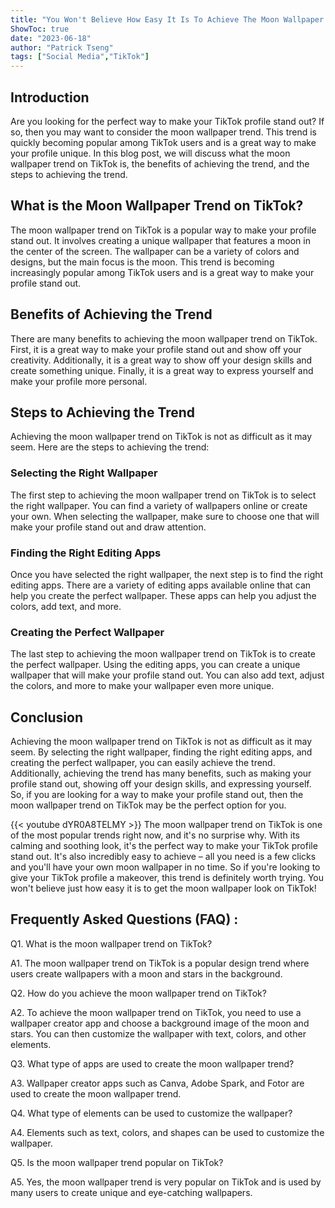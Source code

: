 ```yaml
---
title: "You Won't Believe How Easy It Is To Achieve The Moon Wallpaper Trend On TikTok!"
ShowToc: true 
date: "2023-06-18"
author: "Patrick Tseng" 
tags: ["Social Media","TikTok"]
---
```

## Introduction

Are you looking for the perfect way to make your TikTok profile stand out? If so, then you may want to consider the moon wallpaper trend. This trend is quickly becoming popular among TikTok users and is a great way to make your profile unique. In this blog post, we will discuss what the moon wallpaper trend on TikTok is, the benefits of achieving the trend, and the steps to achieving the trend. 

## What is the Moon Wallpaper Trend on TikTok?

The moon wallpaper trend on TikTok is a popular way to make your profile stand out. It involves creating a unique wallpaper that features a moon in the center of the screen. The wallpaper can be a variety of colors and designs, but the main focus is the moon. This trend is becoming increasingly popular among TikTok users and is a great way to make your profile stand out. 

## Benefits of Achieving the Trend

There are many benefits to achieving the moon wallpaper trend on TikTok. First, it is a great way to make your profile stand out and show off your creativity. Additionally, it is a great way to show off your design skills and create something unique. Finally, it is a great way to express yourself and make your profile more personal. 

## Steps to Achieving the Trend

Achieving the moon wallpaper trend on TikTok is not as difficult as it may seem. Here are the steps to achieving the trend: 

### Selecting the Right Wallpaper

The first step to achieving the moon wallpaper trend on TikTok is to select the right wallpaper. You can find a variety of wallpapers online or create your own. When selecting the wallpaper, make sure to choose one that will make your profile stand out and draw attention. 

### Finding the Right Editing Apps

Once you have selected the right wallpaper, the next step is to find the right editing apps. There are a variety of editing apps available online that can help you create the perfect wallpaper. These apps can help you adjust the colors, add text, and more. 

### Creating the Perfect Wallpaper

The last step to achieving the moon wallpaper trend on TikTok is to create the perfect wallpaper. Using the editing apps, you can create a unique wallpaper that will make your profile stand out. You can also add text, adjust the colors, and more to make your wallpaper even more unique. 

## Conclusion

Achieving the moon wallpaper trend on TikTok is not as difficult as it may seem. By selecting the right wallpaper, finding the right editing apps, and creating the perfect wallpaper, you can easily achieve the trend. Additionally, achieving the trend has many benefits, such as making your profile stand out, showing off your design skills, and expressing yourself. So, if you are looking for a way to make your profile stand out, then the moon wallpaper trend on TikTok may be the perfect option for you.

{{< youtube dYR0A8TELMY >}} 
The moon wallpaper trend on TikTok is one of the most popular trends right now, and it's no surprise why. With its calming and soothing look, it's the perfect way to make your TikTok profile stand out. It's also incredibly easy to achieve – all you need is a few clicks and you'll have your own moon wallpaper in no time. So if you're looking to give your TikTok profile a makeover, this trend is definitely worth trying. You won't believe just how easy it is to get the moon wallpaper look on TikTok!

## Frequently Asked Questions (FAQ) :
Q1. What is the moon wallpaper trend on TikTok?

A1. The moon wallpaper trend on TikTok is a popular design trend where users create wallpapers with a moon and stars in the background.

Q2. How do you achieve the moon wallpaper trend on TikTok?

A2. To achieve the moon wallpaper trend on TikTok, you need to use a wallpaper creator app and choose a background image of the moon and stars. You can then customize the wallpaper with text, colors, and other elements.

Q3. What type of apps are used to create the moon wallpaper trend?

A3. Wallpaper creator apps such as Canva, Adobe Spark, and Fotor are used to create the moon wallpaper trend.

Q4. What type of elements can be used to customize the wallpaper?

A4. Elements such as text, colors, and shapes can be used to customize the wallpaper.

Q5. Is the moon wallpaper trend popular on TikTok?

A5. Yes, the moon wallpaper trend is very popular on TikTok and is used by many users to create unique and eye-catching wallpapers.


